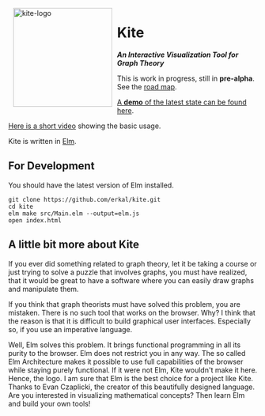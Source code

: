 <img width="200" alt="kite-logo" src="https://cloud.githubusercontent.com/assets/2286325/24246365/471df478-0fc7-11e7-845e-0719dcc9adef.png" align="left" hspace="10" vspace="6">

# Kite

***An Interactive Visualization Tool for Graph Theory***

This is work in progress, still in **pre-alpha**.
See the [road map](https://github.com/erkal/kite/projects/1).

[A **demo** of the latest state can be found here](https://erkal.github.io/kite/).

[Here is a short video](https://youtu.be/LeTDfFwZv3s) showing the basic usage.

Kite is written in [Elm](http://elm-lang.org/).

## For Development

You should have the latest version of Elm installed.

```shell
git clone https://github.com/erkal/kite.git
cd kite
elm make src/Main.elm --output=elm.js
open index.html
```

## A little bit more about Kite

If you ever did something related to graph theory, let it be taking a course or just trying to solve a puzzle that involves graphs, you must have realized, that it would be great to have a software where you can easily draw graphs and manipulate them.

If you think that graph theorists must have solved this problem, you are mistaken. There is no such tool that works on the browser. Why? I think that the reason is that it is difficult to build graphical user interfaces. Especially so, if you use an imperative language.

Well, Elm solves this problem. It brings functional programming in all its purity to the browser. Elm does not restrict you in any way. The so called Elm Architecture makes it possible to use full capabilities of the browser while staying purely functional. If it were not Elm, Kite wouldn't make it here. Hence, the logo. I am sure that Elm is the best choice for a project like Kite. Thanks to Evan Czaplicki, the creator of this beautifully designed language. Are you interested in visualizing mathematical concepts? Then learn Elm and build your own tools!

